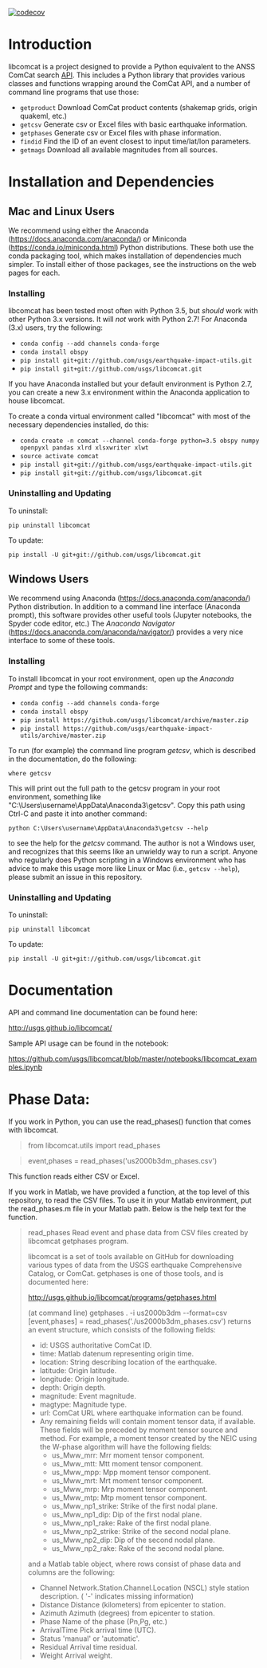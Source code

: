 [![codecov](https://codecov.io/gh/usgs/libcomcat/branch/master/graph/badge.svg)](https://codecov.io/gh/usgs/libcomcat)


# Introduction


libcomcat is a project designed to provide a Python equivalent to the ANSS ComCat search 
<a href="https://earthquake.usgs.gov/fdsnws/event/1/">API</a>.  This includes a Python library
that provides various classes and functions wrapping around the ComCat API, and a number of command
line programs that use those:

 * `getproduct` Download ComCat product contents (shakemap grids, origin quakeml, etc.)
 * `getcsv` Generate csv or Excel files with basic earthquake information.
 * `getphases` Generate csv or Excel files with phase information.
 * `findid` Find the ID of an event closest to input time/lat/lon parameters.
 * `getmags` Download all available magnitudes from all sources.


# Installation and Dependencies

## Mac and Linux Users

We recommend using either the Anaconda (https://docs.anaconda.com/anaconda/) or
Miniconda (https://conda.io/miniconda.html) Python distributions.  These both use the
conda packaging tool, which makes installation of dependencies much simpler. To install
either of those packages, see the instructions on the web pages for each.

### Installing

libcomcat has been tested most often with Python 3.5, but *should*
work with other Python 3.x versions. It will *not* work with Python
2.7!  For Anaconda (3.x) users, try the following:

- `conda config --add channels conda-forge`
- `conda install obspy`
- `pip install git+git://github.com/usgs/earthquake-impact-utils.git`
- `pip install git+git://github.com/usgs/libcomcat.git`

If you have Anaconda installed but your default environment is Python
2.7, you can create a new 3.x environment within the Anaconda
application to house libcomcat.

To create a conda virtual environment called "libcomcat" with
most of the necessary dependencies installed, do this:

 - `conda create -n comcat --channel conda-forge python=3.5 obspy numpy openpyxl pandas xlrd xlsxwriter xlwt`
 - `source activate comcat`
 - `pip install git+git://github.com/usgs/earthquake-impact-utils.git`
 - `pip install git+git://github.com/usgs/libcomcat.git`

### Uninstalling and Updating

To uninstall:

`pip uninstall libcomcat`

To update:

`pip install -U git+git://github.com/usgs/libcomcat.git`

## Windows Users

We recommend using Anaconda (https://docs.anaconda.com/anaconda/)
Python distribution. In addition to a command line interface (Anaconda
prompt), this software provides other useful tools (Jupyter notebooks,
the Spyder code editor, etc.) The *Anaconda Navigator*
(https://docs.anaconda.com/anaconda/navigator/) provides a very nice
interface to some of these tools.

### Installing

To install libcomcat in your root environment, open up the *Anaconda
Prompt* and type the following commands:

 - `conda config --add channels conda-forge`
 - `conda install obspy`
 - `pip install https://github.com/usgs/libcomcat/archive/master.zip`
 - `pip install https://github.com/usgs/earthquake-impact-utils/archive/master.zip`

To run (for example) the command line program *getcsv*, which is
described in the documentation, do the following:

 `where getcsv`

This will print out the full path to the getcsv program in your root environment, something like "C:\Users\username\AppData\Anaconda3\getcsv".  Copy this path using Ctrl-C and paste it into another command:

`python C:\Users\username\AppData\Anaconda3\getcsv --help`

to see the help for the *getcsv* command.  The author is not a Windows
user, and recognizes that this seems like an unwieldy way to run a
script.  Anyone who regularly does Python scripting in a Windows
environment who has advice to make this usage more like Linux or Mac
(i.e., `getcsv --help`), please submit an issue in this repository.

### Uninstalling and Updating

To uninstall:

`pip uninstall libcomcat`

To update:

`pip install -U git+git://github.com/usgs/libcomcat.git`

# Documentation

API and command line documentation can be found here:

http://usgs.github.io/libcomcat/

Sample API usage can be found in the notebook:

https://github.com/usgs/libcomcat/blob/master/notebooks/libcomcat_examples.ipynb


# Phase Data:

If you work in Python, you can use the read_phases() function that comes with libcomcat.

> from libcomcat.utils import read_phases

> event,phases = read_phases('us2000b3dm_phases.csv')

This function reads either CSV or Excel.

If you work in Matlab, we have provided a function, at the top level
of this repository, to read the CSV files.  To use it in your Matlab
environment, put the read_phases.m file in your Matlab path.  Below is
the help text for the function.

> read_phases  Read event and phase data from CSV files created by libcomcat getphases program.
> 
>   libcomcat is a set of tools available on GitHub for downloading various
>   types of data from the USGS earthquake Comprehensive Catalog, or ComCat.
>   getphases is one of those tools, and is documented here:
> 
>   http://usgs.github.io/libcomcat/programs/getphases.html
>  
>   (at command line) getphases . -i us2000b3dm --format=csv
>   [event,phases] = read_phases('./us2000b3dm_phases.csv') returns an
>   event structure, which consists of the following fields:
>    - id: USGS authoritative ComCat ID.
>    - time: Matlab datenum representing origin time.
>    - location: String describing location of the earthquake.
>    - latitude: Origin latitude.
>    - longitude: Origin longitude.
>    - depth: Origin depth.
>    - magnitude: Event magnitude.
>    - magtype: Magnitude type.
>    - url: ComCat URL where earthquake information can be found.
>    - Any remaining fields will contain moment tensor data, if available.
>      These fields will be preceded by moment tensor source and method.
>      For example, a moment tensor created by the NEIC using the W-phase
>      algorithm will have the following fields:
>      - us_Mww_mrr: Mrr moment tensor component.
>      - us_Mww_mtt: Mtt moment tensor component.
>      - us_Mww_mpp: Mpp moment tensor component.
>      - us_Mww_mrt: Mrt moment tensor component.
>      - us_Mww_mrp: Mrp moment tensor component.
>      - us_Mww_mtp: Mtp moment tensor component.
>      - us_Mww_np1_strike: Strike of the first nodal plane.
>      - us_Mww_np1_dip: Dip of the first nodal plane.
>      - us_Mww_np1_rake: Rake of the first nodal plane.
>      - us_Mww_np2_strike: Strike of the second nodal plane.
>      - us_Mww_np2_dip: Dip of the second nodal plane.
>      - us_Mww_np2_rake: Rake of the second nodal plane.
>  
>   and a Matlab table object, where rows consist of phase data
>   and columns are the following:
>    - Channel Network.Station.Channel.Location (NSCL) style station description.
>      ( '-'  indicates missing information)
>    - Distance Distance (kilometers) from epicenter to station.
>    - Azimuth Azimuth (degrees) from epicenter to station.
>    - Phase Name of the phase (Pn,Pg, etc.)
>    - ArrivalTime Pick arrival time (UTC).
>    - Status 'manual' or 'automatic'.
>    - Residual Arrival time residual.
>    - Weight Arrival weight.



